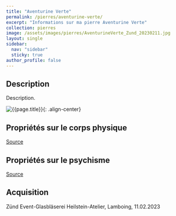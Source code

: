 ```yaml
---
title: "Aventurine Verte"
permalink: /pierres/aventurine-verte/
excerpt: "Informations sur ma pierre Aventurine Verte"
collection: pierres
image: /assets/images/pierres/AventurineVerte_Zund_20230211.jpg
layout: single
sidebar:
  nav: "sidebar"
  sticky: true
author_profile: false
---
```


## Description
Description.

![{{page.title}}]({{page.image}} "Aventurine Verte"){: .align-center}

## Propriétés sur le corps physique


[Source](https://)


## Propriétés sur le psychisme


[Source](https://)

## Acquisition
Zünd Event-Glasbläserei Heilstein-Atelier, Lamboing, 11.02.2023
